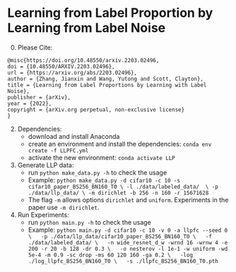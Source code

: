 # Learning from Label Proportion by Learning from Label Noise
0. Please Cite:
  ```
  @misc{https://doi.org/10.48550/arxiv.2203.02496,
  doi = {10.48550/ARXIV.2203.02496},
  url = {https://arxiv.org/abs/2203.02496},
  author = {Zhang, Jianxin and Wang, Yutong and Scott, Clayton},
  title = {Learning from Label Proportions by Learning with Label Noise},
  publisher = {arXiv},
  year = {2022},
  copyright = {arXiv.org perpetual, non-exclusive license}
}
```
2. Dependencies:
   * download and install Anaconda
   * create an environment and install the dependencies: `conda env create -f LLPFC.yml`
   * activate the new environment: `conda activate LLP`
3. Generate LLP data:
   * run `python make_data.py -h` to check the usage
   * Example: ```python make_data.py -d cifar10 -c 10 -s cifar10_paper_BS256_BN160_T0 \
                    -l ./data/labeled_data/  \
                    -p ./data/llp_data/ \
                    -m dirichlet -b 256 -n 160 -r 15671628```
   * The flag `-m` allows options `dirichlet` and `uniform`. Experiments in the paper use `-m dirichlet`.
3. Run Experiments:
   * run `python main.py -h` to check the usage
   * Example: ````python main.py -d cifar10 -c 10 -v 0 -a llpfc --seed 0 \  
                -p ./data/llp_data/cifar10_paper_BS256_BN160_T0 \  
                -f ./data/labeled_data/ \  
                -n wide_resnet_d_w -wrnd 16 -wrnw 4 -e 200 -r 20 -b 128 -dr 0.3 \  
                -o nesterov -l 1e-1 -w uniform -wd 5e-4 -m 0.9 -sc drop -ms 60 120 160 -ga 0.2 \  
                -log ./log_llpfc_BS256_BN160_T0 \  
                -s ./llpfc_BS256_BN160_T0.pth````
